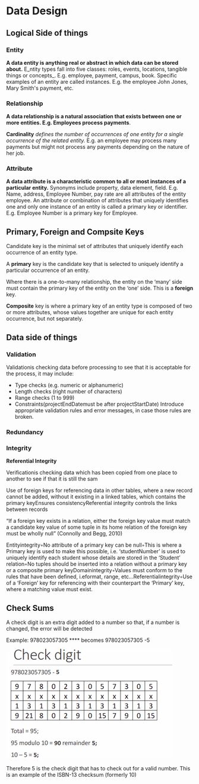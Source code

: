 # Data Design

## Logical Side of things

### Entity

**A data entity is anything real or abstract in which data can be stored about.** E_ntity types fall into five classes: roles, events, locations, tangible things or concepts_. E.g. employee, payment, campus, book. Specific examples of an entity are called instances. E.g. the employee John Jones, Mary Smith's payment, etc.

### Relationship

**A data relationship is a natural association that exists between one or more entities. E.g. Employees process payments**.&#x20;

**Cardinality** _defines the number of occurrences of one entity for a single occurrence of the related entity._ E.g. an employee may process many payments but might not process any payments depending on the nature of her job.&#x20;

### Attribute

**A data attribute is a characteristic common to all or most instances of a particular entity.** Synonyms include property, data element, field. E.g. Name, address, Employee Number, pay rate are all attributes of the entity employee. An attribute or combination of attributes that uniquely identifies one and only one instance of an entity is called a primary key or identifier. E.g. Employee Number is a primary key for Employee.

## Primary, Foreign and Compsite Keys

Candidate key is the minimal set of attributes that uniquely identify each occurrence of an entity type.

A **primary** key is the candidate key that is selected to uniquely identify a particular occurrence of an entity.

Where there is a one-to-many relationship, the entity on the ‘many’ side must contain the primary key of the entity on the ‘one’ side. This is a **foreign** key.

**Composite** key is where a primary key of an entity type is composed of two or more attributes, whose values together are unique for each entity occurrence, but not separately.

## Data side of things

### Validation

Validationis checking data before processing to see that it is acceptable for the process, it may include:

* Type checks (e.g. numeric or alphanumeric)
* Length checks (right number of characters)
* Range checks (1 to 999)
* Constraints(projectEndDatemust be after projectStartDate) Introduce appropriate validation rules and error messages, in case those rules are broken.

### Redundancy

### Integrity

**Referential Integrity**

Verificationis checking data which has been copied from one place to another to see if that it is still the sam

Use of foreign keys for referencing data in other tables, where a new record cannot be added, without it existing in a linked tables, which contains the primary keyEnsures consistencyReferential integrity controls the links between records

“If a foreign key exists in a relation, either the foreign key value must match a candidate key value of some tuple in its home relation of the foreign key must be wholly null” (Connolly and Begg, 2010)

Entityintegrity◦No attribute of a primary key can be null◦This is where a Primary key is used to make this possible, i.e. ‘studentNumber’ is used to uniquely identify each student whose details are stored in the ‘Student’ relation◦No tuples should be inserted into a relation without a primary key or a composite primary keyDomainintegrity◦Values must conform to the rules that have been defined, i.eformat, range, etc...Referentialintegrity◦Use of a ‘Foreign’ key for referencing with their counterpart the ‘Primary’ key, where a matching value must exist.

## **Check Sums**

A check digit is an extra digit added to a number so that, if a number is changed, the error will be detected

Example: 978023057305 **** becomes 978023057305 -5

![](<../../../../../.gitbook/assets/image (131).png>)

Therefore 5 is the check digit that has to check out for a valid number. This is an example of the ISBN-13 checksum (formerly 10)
